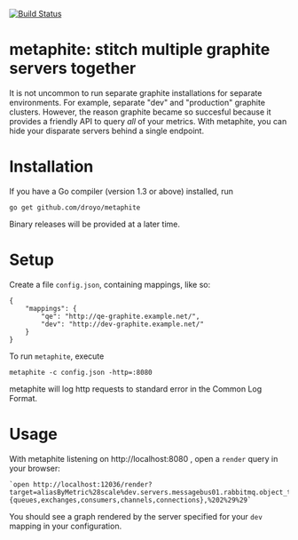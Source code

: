 [![Build Status](https://travis-ci.org/droyo/metaphite.svg?branch=master)](https://travis-ci.org/droyo/metaphite)
# metaphite: stitch multiple graphite servers together

It is not uncommon to run separate graphite installations for
separate environments. For example, separate "dev" and "production"
graphite clusters. However, the reason graphite became so succesful
because it provides a friendly API to query *all* of your metrics.
With metaphite, you can hide your disparate servers behind a
single endpoint.

# Installation

If you have a Go compiler (version 1.3 or above) installed, run

	go get github.com/droyo/metaphite

Binary releases will be provided at a later time.

# Setup

Create a file `config.json`, containing mappings, like so:

	{
		"mappings": {
			"qe": "http://qe-graphite.example.net/",
			"dev": "http://dev-graphite.example.net/"
		}
	}

To run `metaphite`, execute

	metaphite -c config.json -http=:8080

metaphite will log http requests to standard error in
the Common Log Format.

# Usage

With metaphite listening on http://localhost:8080 , open a
`render` query in your browser:

	`open http://localhost:12036/render?target=aliasByMetric%28scale%dev.servers.messagebus01.rabbitmq.object_totals.{queues,exchanges,consumers,channels,connections},%202%29%29`

You should see a graph rendered by the server specified for your
`dev` mapping in your configuration.
